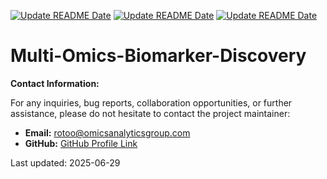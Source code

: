 [![Update README Date](https://github.com/rayotoo/Multi-Omics-Biomarker-Discovery/actions/workflows/update_readme_date.yml/badge.svg)](https://github.com/rayotoo/Multi-Omics-Biomarker-Discovery/actions/workflows/update_readme_date.yml)
[![Update README Date](https://github.com/rayotoo/Multi-Omics-Biomarker-Discovery/actions/workflows/update_readme_date.yml/badge.svg?event=fork)](https://github.com/rayotoo/Multi-Omics-Biomarker-Discovery/actions/workflows/update_readme_date.yml)
[![Update README Date](https://github.com/rayotoo/Multi-Omics-Biomarker-Discovery/actions/workflows/update_readme_date.yml/badge.svg?event=issues)](https://github.com/rayotoo/Multi-Omics-Biomarker-Discovery/actions/workflows/update_readme_date.yml)
# Multi-Omics-Biomarker-Discovery
**Contact Information:**

For any inquiries, bug reports, collaboration opportunities, or further assistance, please do not hesitate to contact the project maintainer:

* **Email:** rotoo@omicsanalyticsgroup.com
* **GitHub:** [GitHub Profile Link](https://github.com/rayotoo)


Last updated: 2025-06-29
